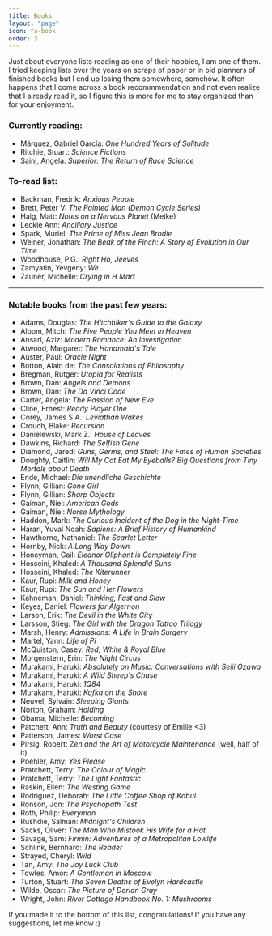 ```yaml
---
title: Books
layout: "page"
icon: fa-book
order: 3
---
```


Just about everyone lists reading as one of their hobbies, I am one of them. I tried keeping lists over the years on scraps of paper or in old planners of finished books but I end up losing them somewhere, somehow. It often happens that I come across a book recommmendation and not even realize that I already read it, so I figure this is more for me to stay organized than for your enjoyment.  

### Currently reading:
- Márquez, Gabriel García: *One Hundred Years of Solitude*
- Ritchie, Stuart: *Science Fictions*
- Saini, Angela: *Superior: The Return of Race Science*

### To-read list: 
- Backman, Fredrik: *Anxious People*
- Brett, Peter V: *The Painted Man (Demon Cycle Series)*
- Haig, Matt: *Notes on a Nervous Planet* (Meike)
- Leckie Ann: *Ancillary Justice*
- Spark, Muriel: *The Prime of Miss Jean Brodie*
- Weiner, Jonathan: *The Beak of the Finch: A Story of Evolution in Our Time*
- Woodhouse, P.G.: *Right Ho, Jeeves*
- Zamyatin, Yevgeny: *We*
- Zauner, Michelle: *Crying in H Mart*

---

### Notable books from the past few years:
- Adams, Douglas: *The Hitchhiker's Guide to the Galaxy*
- Albom, Mitch: *The Five People You Meet in Heaven*
- Ansari, Aziz: *Modern Romance: An Investigation*
- Atwood, Margaret: *The Handmaid's Tale*
- Auster, Paul: *Oracle Night*
- Botton, Alain de: *The Consolations of Philosophy*
- Bregman, Rutger: *Utopia for Realists* 
- Brown, Dan: *Angels and Demons*
- Brown, Dan: *The Da Vinci Code*
- Carter, Angela: *The Passion of New Eve*
- Cline, Ernest: *Ready Player One*
- Corey, James S.A.: *Leviathan Wakes*
- Crouch, Blake: *Recursion*
- Danielewski, Mark Z.: *House of Leaves*
- Dawkins, Richard: *The Selfish Gene*
- Diamond, Jared: *Guns, Germs, and Steel: The Fates of Human Societies* 
- Doughty, Caitlin: *Will My Cat Eat My Eyeballs? Big Questions from Tiny Mortals about Death*
- Ende, Michael: *Die unendliche Geschichte*
- Flynn, Gillian: *Gone Girl*
- Flynn, Gillian: *Sharp Objects*
- Gaiman, Niel: *American Gods*
- Gaiman, Niel: *Norse Mythology*
- Haddon, Mark: *The Curious Incident of the Dog in the Night-Time*
- Harari, Yuval Noah: *Sapiens: A Brief History of Humankind*
- Hawthorne, Nathaniel: *The Scarlet Letter*
- Hornby, Nick: *A Long Way Down*
- Honeyman, Gail: *Eleanor Oliphant is Completely Fine*
- Hosseini, Khaled: *A Thousand Splendid Suns*
- Hosseini, Khaled: *The Kiterunner*
- Kaur, Rupi: *Milk and Honey*
- Kaur, Rupi: *The Sun and Her Flowers*
- Kahneman, Daniel: *Thinking, Fast and Slow*
- Keyes, Daniel: *Flowers for Algernon*
- Larson, Erik: *The Devil in the White City*
- Larsson, Stieg: *The Girl with the Dragon Tattoo Trilogy*
- Marsh, Henry: *Admissions: A Life in Brain Surgery*
- Martel, Yann: *Life of Pi*
- McQuiston, Casey: *Red, White & Royal Blue* 
- Morgenstern, Erin: *The Night Circus*
- Murakami, Haruki: *Absolutely on Music: Conversations with Seiji Ozawa* 
- Murakami, Haruki: *A Wild Sheep's Chase* 
- Murakami, Haruki: *1Q84* 
- Murakami, Haruki: *Kafka on the Shore*
- Neuvel, Sylvain: *Sleeping Giants*
- Norton, Graham: *Holding*
- Obama, Michelle: *Becoming*
- Patchett, Ann: *Truth and Beauty* (courtesy of Emilie <3)
- Patterson, James: *Worst Case*
- Pirsig, Robert: *Zen and the Art of Motorcycle Maintenance* (well, half of it)
- Poehler, Amy: *Yes Please* 
- Pratchett, Terry: *The Colour of Magic*
- Pratchett, Terry: *The Light Fantastic*
- Raskin, Ellen: *The Westing Game* 
- Rodriguez, Deborah: *The Little Coffee Shop of Kabul*
- Ronson, Jon: *The Psychopath Test*
- Roth, Philip: *Everyman*
- Rushdie, Salman: *Midnight's Children*
- Sacks, Oliver: *The Man Who Mistook His Wife for a Hat*
- Savage, Sam: *Firmin: Adventures of a Metropolitan Lowlife*
- Schlink, Bernhard: *The Reader*
- Strayed, Cheryl: *Wild*
- Tan, Amy: *The Joy Luck Club*
- Towles, Amor: *A Gentleman in Moscow*
- Turton, Stuart: *The Seven Deaths of Evelyn Hardcastle*
- Wilde, Oscar: *The Picture of Dorian Gray*
- Wright, John: *River Cottage Handbook No. 1: Mushrooms*

If you made it to the bottom of this list, congratulations! If you have any suggestions, let me know :) 
